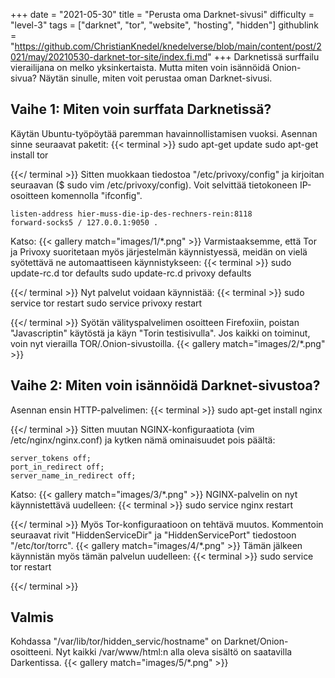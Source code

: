 +++
date = "2021-05-30"
title = "Perusta oma Darknet-sivusi"
difficulty = "level-3"
tags = ["darknet", "tor", "website", "hosting", "hidden"]
githublink = "https://github.com/ChristianKnedel/knedelverse/blob/main/content/post/2021/may/20210530-darknet-tor-site/index.fi.md"
+++
Darknetissä surffailu vierailijana on melko yksinkertaista. Mutta miten voin isännöidä Onion-sivua? Näytän sinulle, miten voit perustaa oman Darknet-sivusi.
## Vaihe 1: Miten voin surffata Darknetissä?
Käytän Ubuntu-työpöytää paremman havainnollistamisen vuoksi. Asennan sinne seuraavat paketit:
{{< terminal >}}
sudo apt-get update
sudo apt-get install tor 

{{</ terminal >}}
Sitten muokkaan tiedostoa "/etc/privoxy/config" ja kirjoitan seuraavan ($ sudo vim /etc/privoxy/config). Voit selvittää tietokoneen IP-osoitteen komennolla "ifconfig".
```
listen-address hier-muss-die-ip-des-rechners-rein:8118
forward-socks5 / 127.0.0.1:9050 .

```
Katso:
{{< gallery match="images/1/*.png" >}}
Varmistaaksemme, että Tor ja Privoxy suoritetaan myös järjestelmän käynnistyessä, meidän on vielä syötettävä ne automaattiseen käynnistykseen:
{{< terminal >}}
sudo update-rc.d tor defaults
sudo update-rc.d privoxy defaults

{{</ terminal >}}
Nyt palvelut voidaan käynnistää:
{{< terminal >}}
sudo service tor restart
sudo service privoxy restart

{{</ terminal >}}
Syötän välityspalvelimen osoitteen Firefoxiin, poistan "Javascriptin" käytöstä ja käyn "Torin testisivulla". Jos kaikki on toiminut, voin nyt vierailla TOR/.Onion-sivustoilla.
{{< gallery match="images/2/*.png" >}}

## Vaihe 2: Miten voin isännöidä Darknet-sivustoa?
Asennan ensin HTTP-palvelimen:
{{< terminal >}}
sudo apt-get install nginx

{{</ terminal >}}
Sitten muutan NGINX-konfiguraatiota (vim /etc/nginx/nginx.conf) ja kytken nämä ominaisuudet pois päältä:
```
server_tokens off;
port_in_redirect off;
server_name_in_redirect off;

```
Katso:
{{< gallery match="images/3/*.png" >}}
NGINX-palvelin on nyt käynnistettävä uudelleen:
{{< terminal >}}
sudo service nginx restart

{{</ terminal >}}
Myös Tor-konfiguraatioon on tehtävä muutos. Kommentoin seuraavat rivit "HiddenServiceDir" ja "HiddenServicePort" tiedostoon "/etc/tor/torrc".
{{< gallery match="images/4/*.png" >}}
Tämän jälkeen käynnistän myös tämän palvelun uudelleen:
{{< terminal >}}
sudo service tor restart

{{</ terminal >}}

## Valmis
Kohdassa "/var/lib/tor/hidden_servic/hostname" on Darknet/Onion-osoitteeni. Nyt kaikki /var/www/html:n alla oleva sisältö on saatavilla Darkentissa.
{{< gallery match="images/5/*.png" >}}